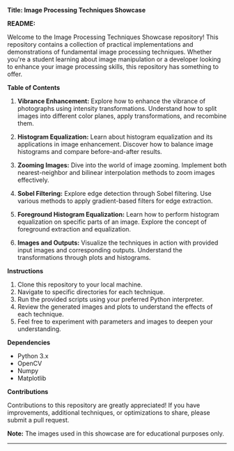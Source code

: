 **Title: Image Processing Techniques Showcase**

**README:**

Welcome to the Image Processing Techniques Showcase repository! This repository contains a collection of practical implementations and demonstrations of fundamental image processing techniques. Whether you're a student learning about image manipulation or a developer looking to enhance your image processing skills, this repository has something to offer.

**Table of Contents**

1. **Vibrance Enhancement:** Explore how to enhance the vibrance of photographs using intensity transformations. Understand how to split images into different color planes, apply transformations, and recombine them.

2. **Histogram Equalization:** Learn about histogram equalization and its applications in image enhancement. Discover how to balance image histograms and compare before-and-after results.

3. **Zooming Images:** Dive into the world of image zooming. Implement both nearest-neighbor and bilinear interpolation methods to zoom images effectively.

4. **Sobel Filtering:** Explore edge detection through Sobel filtering. Use various methods to apply gradient-based filters for edge extraction.

5. **Foreground Histogram Equalization:** Learn how to perform histogram equalization on specific parts of an image. Explore the concept of foreground extraction and equalization.

6. **Images and Outputs:** Visualize the techniques in action with provided input images and corresponding outputs. Understand the transformations through plots and histograms.

**Instructions**

1. Clone this repository to your local machine.
2. Navigate to specific directories for each technique.
3. Run the provided scripts using your preferred Python interpreter.
4. Review the generated images and plots to understand the effects of each technique.
5. Feel free to experiment with parameters and images to deepen your understanding.

**Dependencies**

- Python 3.x
- OpenCV
- Numpy
- Matplotlib

**Contributions**

Contributions to this repository are greatly appreciated! If you have improvements, additional techniques, or optimizations to share, please submit a pull request.

**Note:** The images used in this showcase are for educational purposes only.

---


